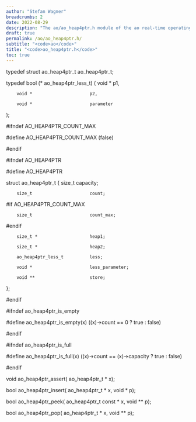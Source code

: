 ```yaml
---
author: "Stefan Wagner"
breadcrumbs: 2
date: 2022-08-29
description: "The ao/ao_heap4ptr.h module of the ao real-time operating system."
draft: true
permalink: /ao/ao_heap4ptr.h/ 
subtitle: "<code>ao</code>"
title: "<code>ao_heap4ptr.h</code>"
toc: true
---
```


typedef struct  ao_heap4ptr_t       ao_heap4ptr_t;

typedef bool (*                     ao_heap4ptr_less_t)
(
        void *                      p1,

        void *                      p2,

        void *                      parameter
);

#ifndef AO_HEAP4PTR_COUNT_MAX

#define AO_HEAP4PTR_COUNT_MAX       (false)

#endif

#ifndef AO_HEAP4PTR

#define AO_HEAP4PTR

struct  ao_heap4ptr_t
{
        size_t                      capacity;

        size_t                      count;

#if     AO_HEAP4PTR_COUNT_MAX

        size_t                      count_max;

#endif

        size_t *                    heap1;

        size_t *                    heap2;

        ao_heap4ptr_less_t          less;

        void *                      less_parameter;

        void **                     store;
};

#endif

#ifndef ao_heap4ptr_is_empty

#define ao_heap4ptr_is_empty(x)     ((x)->count == 0 ? true : false)

#endif

#ifndef ao_heap4ptr_is_full

#define ao_heap4ptr_is_full(x)      ((x)->count == (x)->capacity ? true : false)

#endif

void    ao_heap4ptr_assert(         ao_heap4ptr_t * x);

bool    ao_heap4ptr_insert(         ao_heap4ptr_t * x, void * p);

bool    ao_heap4ptr_peek(           ao_heap4ptr_t const * x, void ** p);

bool    ao_heap4ptr_pop(            ao_heap4ptr_t * x, void ** p);

